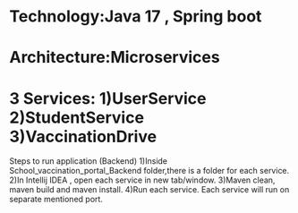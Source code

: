 # Technology:Java 17 , Spring boot
# Architecture:Microservices
# 3 Services: 1)UserService 2)StudentService 3)VaccinationDrive

Steps to run application (Backend)
1)Inside School_vaccination_portal_Backend folder,there is a folder for each service.
2)In Intellij IDEA , open each service in new tab/window.
3)Maven clean, maven build and maven install.
4)Run each service. Each service will run on separate mentioned port.

